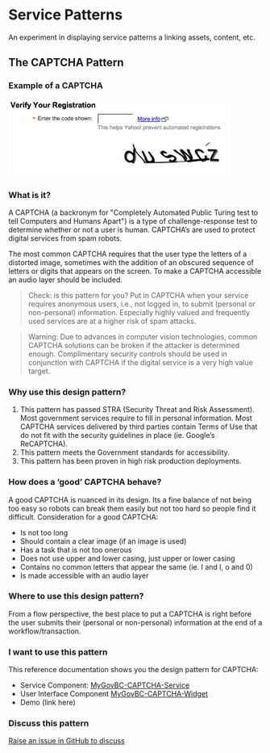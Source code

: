 # Service Patterns

An experiment in displaying service patterns a linking assets, content, etc.

## The CAPTCHA Pattern

### Example of a CAPTCHA 
![Example of CAPTCHA](/images/samplecaptcha.png)

### What is it? 
A CAPTCHA (a backronym  for "Completely Automated Public Turing test to tell Computers and Humans Apart") is a type of challenge-response test to determine whether or not a user is human. CAPTCHA’s are used to protect digital services from spam robots.  

The most common CAPTCHA requires that the user type the letters of a distorted image, sometimes with the addition of an obscured sequence of letters or digits that appears on the screen. To make a CAPTCHA accessible an audio layer should be included. 

> Check: is this pattern for you? 
> Put in CAPTCHA when your service requires anonymous users, i.e., not logged in, to submit (personal or non-personal) information.  Especially highly valued and frequently used services are at a higher risk of spam attacks.  

> Warning: Due to advances in computer vision technologies, common CAPTCHA solutions can be broken if the attacker is determined enough.  Complimentary security controls should be used in conjunction with CAPTCHA if the digital service is a very high value target.

### Why use this design pattern? 
1.	This pattern has passed STRA (Security Threat and Risk Assessment). Most government services require to fill in personal information. Most CAPTCHA services delivered by third parties contain Terms of Use that do not fit with the security guidelines in place (ie. Google’s ReCAPTCHA). 
1.	This pattern meets the Government standards for accessibility. 
1.	This pattern has been proven in high risk production deployments. 

### How does a ‘good’ CAPTCHA behave? 
A good CAPTCHA is nuanced in its design.  Its a fine balance of  not being too easy so robots can break them easily but not too hard so people find it difficult.  Consideration for a good CAPTCHA: 
-	Is not too long 
-	Should contain a clear image (if an image is used)
-	Has a task that is not too onerous 
-	Does not use upper and lower casing, just upper or lower casing 
-	Contains no common letters that appear the same (ie. I and l, o and 0) 
-	Is made accessible with an audio layer

### Where to use this design pattern? 
From a flow perspective, the best place to put a CAPTCHA is right before the user submits their (personal or non-personal) information at the end of a workflow/transaction.  

### I want to use this pattern 
This reference documentation shows you the design pattern for CAPTCHA:

-	Service Component: [MyGovBC-CAPTCHA-Service](https://github.com/bcgov/MyGovBC-CAPTCHA-Service) 
-	User Interface Component [MyGovBC-CAPTCHA-Widget](https://github.com/bcgov/MyGovBC-CAPTCHA-Widget)
-	Demo (link here) 

### Discuss this pattern 
[Raise an issue in GitHub to discuss](https://github.com/bcgov/service-patterns-temp/issues)

 




